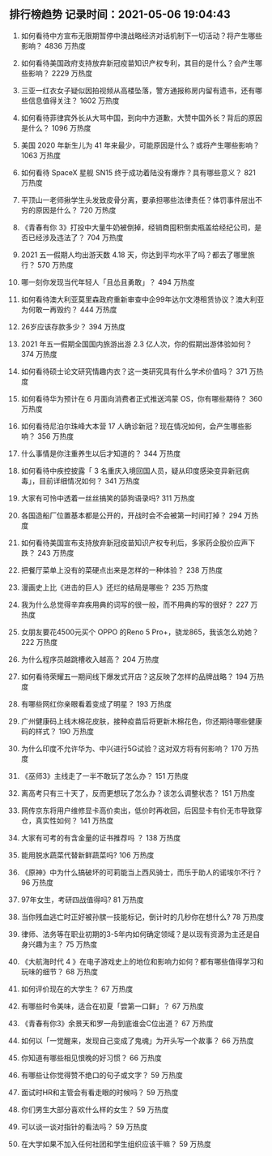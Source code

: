 
## 排行榜趋势 记录时间：2021-05-06 19:04:43
  
  1. 如何看待中方宣布无限期暂停中澳战略经济对话机制下一切活动？将产生哪些影响？ 4836 万热度
    
  2. 如何看待美国政府支持放弃新冠疫苗知识产权专利，其目的是什么？会产生哪些影响？ 2229 万热度
    
  3. 三亚一红衣女子疑似因拍视频从高楼坠落，警方通报称房内留有遗书，还有哪些信息值得关注？ 1602 万热度
    
  4. 如何看待菲律宾外长从大骂中国，到向中方道歉，大赞中国外长？背后的原因是什么？ 1096 万热度
    
  5. 美国 2020 年新生儿为 41 年来最少，可能原因是什么？或将产生哪些影响？ 1063 万热度
    
  6. 如何看待 SpaceX 星舰 SN15 终于成功着陆没有爆炸？具有哪些意义？ 821 万热度
    
  7. 平顶山一老师揪学生头发致皮骨分离，要承担哪些法律责任？体罚事件层出不穷的原因是什么？ 720 万热度
    
  8. 《青春有你 3》打投中大量牛奶被倒掉，经销商囤积倒卖瓶盖给经纪公司，是否已经涉及违法了？ 704 万热度
    
  9. 2021 五一假期人均出游天数 4.18 天，你达到平均水平了吗？都去了哪里旅行？ 570 万热度
    
  10. 哪一刻你发现当代年轻人「且怂且勇敢」？ 494 万热度
    
  11. 如何看待澳大利亚莫里森政府重新审查中企99年达尔文港租赁协议？澳大利亚为何敢一再毁约？ 444 万热度
    
  12. 26岁应该存款多少？ 394 万热度
    
  13. 2021 年五一假期全国国内旅游出游 2.3 亿人次，你的假期出游体验如何？ 374 万热度
    
  14. 如何看待硕士论文研究情趣内衣？这一类研究具有什么学术价值吗？ 371 万热度
    
  15. 如何看待华为预计在 6 月面向消费者正式推送鸿蒙 OS，你有哪些期待？ 360 万热度
    
  16. 如何看待尼泊尔珠峰大本营 17 人确诊新冠？现在情况如何，会产生哪些影响？ 356 万热度
    
  17. 什么事情是你注重养生以后才知道的？ 344 万热度
    
  18. 如何看待中疾控披露「 3 名重庆入境回国人员，疑从印度感染变异新冠病毒」，目前详细情况如何？ 341 万热度
    
  19. 大家有可怜中透着一丝丝搞笑的舔狗语录吗? 311 万热度
    
  20. 各国造船厂位置基本都是公开的，开战时会不会被第一时间打掉？ 294 万热度
    
  21. 如何看待美国宣布支持放弃新冠疫苗知识产权专利后，多家药企股价应声下跌？ 243 万热度
    
  22. 把餐厅菜单上没有的菜硬点出来是怎样的一种体验？ 238 万热度
    
  23. 漫画史上比《进击的巨人》还烂的结局是哪些？ 235 万热度
    
  24. 我为什么总觉得辛弃疾用典的词写的很一般，而不用典的写的很好？ 227 万热度
    
  25. 女朋友要花4500元买个 OPPO 的Reno 5 Pro+，骁龙865，我该怎么劝她？ 222 万热度
    
  26. 为什么程序员越跳槽收入越高？ 204 万热度
    
  27. 如何看待荣耀五一期间线下爆发式开店？这反映了怎样的品牌战略？ 194 万热度
    
  28. 有哪些网红你亲眼看着变成了明星？ 193 万热度
    
  29. 广州健康码上线木棉花皮肤，接种疫苗后将更新木棉花色，你还期待哪些健康码的样式？ 190 万热度
    
  30. 为什么印度不允许华为、中兴进行5G试验？这对双方将有何影响？ 170 万热度
    
  31. 《巫师3》主线走了一半不敢玩了怎么办？ 151 万热度
    
  32. 离高考只有三十天了，反而更想玩了怎么办？该怎么调整状态？ 151 万热度
    
  33. 网传京东将用户维修显卡高价卖出，低价时再收回，后因显卡有价无市导致穿仓，真实性如何？ 141 万热度
    
  34. 大家有可考的有含金量的证书推荐吗 ？ 138 万热度
    
  35. 能用脱水蔬菜代替新鲜蔬菜吗? 106 万热度
    
  36. 《原神》中为什么搞破坏的可莉能当上西风骑士，而乐于助人的诺埃尔不行？ 96 万热度
    
  37. 97年女生，考研四战值得吗? 81 万热度
    
  38. 当你残血逃亡时正好被孙膑一技能标记，倒计时的几秒你在想什么? 78 万热度
    
  39. 律师、法务等在职业初期的3-5年内如何确定领域？是以现有资源为主还是自身兴趣为主？ 75 万热度
    
  40. 《大航海时代 4 》在电子游戏史上的地位和影响力如何？都有哪些值得学习和玩味的细节？ 68 万热度
    
  41. 如何评价现在的大学生？ 67 万热度
    
  42. 有哪些时令美味，适合在初夏「尝第一口鲜」？ 67 万热度
    
  43. 《青春有你3》余景天和罗一舟到底谁会C位出道？ 67 万热度
    
  44. 如何以「一觉醒来，发现自己变成了鬼魂」为开头写一个故事？ 66 万热度
    
  45. 你知道有哪些相见恨晚的好习惯？ 66 万热度
    
  46. 有哪些让你觉得赞不绝口的句子或文字？ 59 万热度
    
  47. 面试时HR和主管会有看走眼的时候吗？ 59 万热度
    
  48. 你们男生大部分喜欢什么样的女生？ 59 万热度
    
  49. 可以谈一谈对指针的看法吗？ 59 万热度
    
  50. 在大学如果不加入任何社团和学生组织应该干嘛？ 59 万热度
    